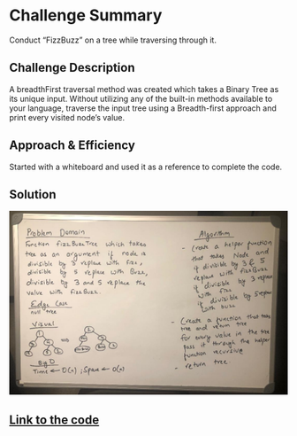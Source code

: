 # Challenge Summary
Conduct “FizzBuzz” on a tree while traversing through it.

## Challenge Description
A breadthFirst traversal method was created which takes a Binary Tree as its unique input. Without utilizing any of the built-in methods available to your language, traverse the input tree using a Breadth-first approach and print every visited node’s value.

## Approach & Efficiency
Started with a whiteboard and used it as a reference to complete the code.

## Solution
![Whiteboard](../../assets/FizzBuzzTree.jpeg) <br/>

## [Link to the code](../src/main/java/FizzBuzzTree/FizzBuzzTree.java)
